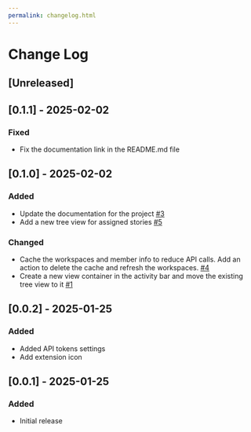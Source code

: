 ```yaml
---
permalink: changelog.html
---
```


# Change Log

## [Unreleased]

## [0.1.1] - 2025-02-02

### Fixed

- Fix the documentation link in the README.md file

## [0.1.0] - 2025-02-02

### Added

- Update the documentation for the project [#3](https://github.com/anirvanmandal/vscode-shortcut/issues/3)
- Add a new tree view for assigned stories [#5](https://github.com/anirvanmandal/vscode-shortcut/issues/5)

### Changed

- Cache the workspaces and member info to reduce API calls. Add an action to delete the cache and refresh the workspaces. [#4](https://github.com/anirvanmandal/vscode-shortcut/issues/4)
- Create a new view container in the activity bar and move the existing tree view to it [#1](https://github.com/anirvanmandal/vscode-shortcut/issues/1)

## [0.0.2] - 2025-01-25

### Added

- Added API tokens settings
- Add extension icon

## [0.0.1] - 2025-01-25

### Added

- Initial release

